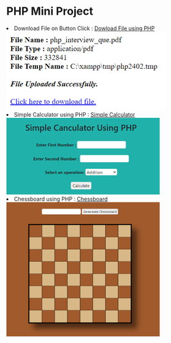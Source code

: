 # PHP Mini Project

<li> Download File on Button Click : 
<a href="Download File on Button Click/download.php "> Dowload File using PHP</a><br></li>
<img src="Download File on Button Click/1.png" /> 

<li> Simple Calculator using PHP : 
<a href="Simple Calculator Using PHP/cal.php"> Simple Calculator</a><br></li>
<img src="Simple Calculator Using PHP/output.png" height="200" width="400" /> 
<br>

<li> Chessboard using PHP : 
<a href="Chessboard using PHP/chessboard.php"> Chessboard </a><br></li>
<img src="Chessboard using PHP/chessboard.png" height="350" width="400" /> 
<br>
 
